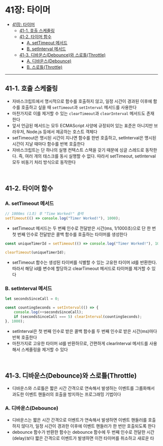 # 41장: 타이머

-   [41장: 타이머](#41장-타이머)
    -   [41-1. 호출 스케줄링](#41-1-호출-스케줄링)
    -   [41-2. 타이머 함수](#41-2-타이머-함수)
        -   [A. setTimeout 메서드](#a-settimeout-메서드)
        -   [B. setInterval 메서드](#b-setinterval-메서드)
    -   [41-3. 디바운스(Debounce)와 스로틀(Throttle)](#41-3-디바운스debounce와-스로틀throttle)
        -   [A. 디바운스(Debounce)](#a-디바운스debounce)
        -   [B. 스로틀(Throttle)](#b-스로틀throttle)

---

## 41-1. 호출 스케줄링

-   자바스크립트에서 명시적으로 함수를 호출하지 않고, 일정 시간이 경과된 이후에 함수를 호출하고 싶을 때 `setTimeout`과 `setInterval` 메서드를 사용한다
-   마찬가지로 이를 제거할 수 있는 `clearTimeout`과 `clearInterval` 메서드도 존재한다
-   앞서 언급된 메서드는 모두 ECMAScript 사양에 규정되어 있는 표준은 아니지만 브라우저, Node.js 등에서 제공하는 호스트 객체다
-   setTimeout은 명시된 시간이 지나면 함수를 한번 호출하고, setInterval은 명시된 시간이 지날 때마다 함수를 반복 호출한다
-   자바스크립트는 단 하나의 실행 컨텍스트 스택을 갖기 때문에 싱글 스레드로 동작한다. 즉, 여러 개의 태스크를 동시 실행할 수 없다. 따라서 setTimeout, setInterval 모두 비동기 처리 방식으로 동작한다

<br>

## 41-2. 타이머 함수

### A. setTimeout 메서드

```javascript
// 1000ms (1초) 후 "Time Worked!" 출력
setTimeout(() => console.log("Timer Worked!"), 1000);
```

-   setTimeout 메서드는 두 번째 인수로 전달받은 시간(ms, 1/1000초)으로 단 한 번 첫 번째 인수로 전달받은 콜백 함수를 호출하는 타이머를 생성한다

```javascript
const uniqueTimerId = setTimeout(() => console.log("Timer Worked!"), 1000);

clearTimeout(uniqueTimerId);
```

-   setTimeout 함수는 생성된 타이버를 식별할 수 있는 고유한 타이머 id를 반환한다. 따라서 해당 id를 변수에 할당하고 clearTimeout 메서드로 타이머를 제거할 수 있다

### B. setInterval 메서드

```javascript
let secondsSinceCall = 0;

const countingSeconds = setInterval(() => {
    console.log(++secondsSinceCall);
    if (secondsSinceCall === 5) clearInterval(countingSeconds);
}, 1000);
```

-   setInterval은 첫 번째 인수로 받은 콜백 함수를 두 번째 인수로 받은 시간(ms)마다 반복 호출한다
-   마찬가지로 고유한 타이머 id를 반환하므로, 간편하게 clearInterval 메서드를 사용해서 스케줄링을 제거할 수 있다

<br>

## 41-3. 디바운스(Debounce)와 스로틀(Throttle)

-   디바운스와 스로틀은 짧은 시간 간격으로 연속해서 발생하는 이벤트를 그룹화해서 과도한 이벤트 핸들러의 호출을 방지하는 프로그래밍 기법이다

### A. 디바운스(Debounce)

-   디바운스는 짧은 시간 간격으로 이벤트가 연속해서 발생하면 이벤트 핸들러를 호출하지 않다가, 일정 시간이 경과한 이후에 이벤트 핸들러가 한 번만 호출되도록 한다
-   debounce 함수가 반환한 함수는 debounce 함수에 두 번째 인수로 전달한 시간(delay)보다 짧은 간격으로 이벤트가 발생하면 이전 타이머를 취소하고 새로운 타이머를 재설정한다

### B. 스로틀(Throttle)

-   스로틀은 짧은 시간 간격으로 이벤트가 연속해서 발생하더라도 일정 시간 간격으로 이벤트 핸들러가 최대 한 번만 호출되도록 한다 (즉, 호출 주기를 만든다)
-   즉, 스로틀 함수가 반환한 함수는 스로틀 함수에게 전달된 시간이 경과하기 이전에 이벤트가 발생하더라도 아무것도 하지 않다가, 시간이 경과했을 때 이벤트가 발생하면 콜백 함수를 호출하고 새로운 타이머를 재설정한다
